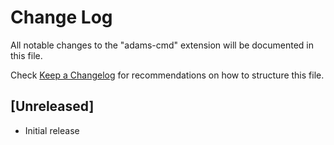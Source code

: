 # Change Log

All notable changes to the "adams-cmd" extension will be documented in this file.

Check [Keep a Changelog](http://keepachangelog.com/) for recommendations on how to structure this file.

## [Unreleased]

- Initial release